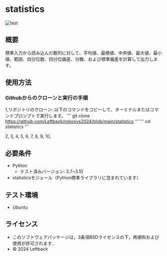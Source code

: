 # statistics

![test](https://github.com/Leftback/robosys2024/actions/workflows/test.yml/badge.svg)

## 概要

標準入力から読み込んだ数列に対して、平均値、最頻値、中央値、最大値、最小値、範囲、四分位数、四分位偏差、分散、および標準偏差を計算して出力します。

## 使用方法
### Githubからのクローンと実行の手順

1,リポジトリのクローン: 以下のコマンドをコピーして、ターミナルまたはコマンドプロンプトで実行します。
'''
git clone https://github.com/Leftback/robosys2024/blob/main/statistics
'''
'''
cd statistics
'''

2,
3,
4,
5,
6,
7,
8,
9,
10,


## 必要条件

* Python
  * テスト済みバージョン: 3.7~3.10
* statisticsモジュール（Python標準ライブラリに含まれています）

## テスト環境

* Ubuntu

## ライセンス

* このソフトウェアパッケージは，3条項BSDライセンスの下，再頒布および使用が許可されます．
* © 2024 Leftback

